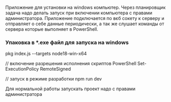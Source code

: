 Приложение для установки на windows компьютер.
Через планировщик задача надо делать запуск при включении 
компьютера с правами администратора.
Приложение подключается по вєб сокету к серверу и отправляет
о себе данные периодически, а так же слушает команды от сервера
которые выполняет в PowerShell.


<h3>Упаковка в *.exe файл для запуска на windows</h3>
pkg index.js --targets node18-win-x64

// включение разрешения исполнения скриптов PowerShell
Set-ExecutionPolicy RemoteSigned

// запуск в режиме разработки
npm run dev


Для нормальной работы запускать проект надо с правами администратора